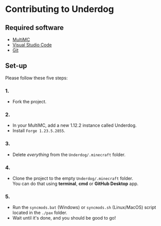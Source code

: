 # Contributing to Underdog
## Required software
- [MultiMC]
- [Visual Studio Code]
- [Git]

## Set-up
Please follow these five steps:
### 1. 
- Fork the project.

### 2.
- In your MultiMC, add a new 1.12.2 instance called Underdog.
- Install `Forge 1.23.5.2855`.

### 3.
- Delete *everything* from the `Underdog/.minecraft` folder.

### 4.
- Clone the project to the empty `Underdog/.minecraft` folder. \
You can do that using **terminal**, **cmd** or **GitHub Desktop** app.

### 5.
- Run the `syncmods.bat` (Windows) or `syncmods.sh` (Linux/MacOS) script located in the `./pax` folder.
- Wait until it's done, and you should be good to go!

[MultiMC]: https://multimc.org/
[Visual Studio Code]: https://code.visualstudio.com/
[Git]: https://git-scm.com/
